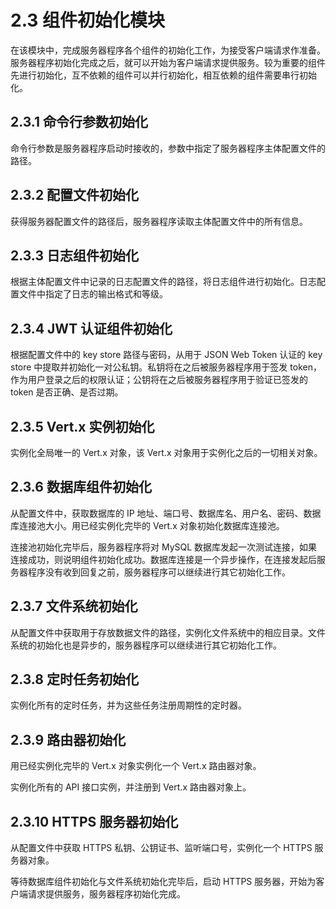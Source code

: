 # 2.3 组件初始化模块

在该模块中，完成服务器程序各个组件的初始化工作，为接受客户端请求作准备。服务器程序初始化完成之后，就可以开始为客户端请求提供服务。较为重要的组件先进行初始化，互不依赖的组件可以并行初始化，相互依赖的组件需要串行初始化。

## 2.3.1 命令行参数初始化

命令行参数是服务器程序启动时接收的，参数中指定了服务器程序主体配置文件的路径。

## 2.3.2 配置文件初始化

获得服务器配置文件的路径后，服务器程序读取主体配置文件中的所有信息。

## 2.3.3 日志组件初始化

根据主体配置文件中记录的日志配置文件的路径，将日志组件进行初始化。日志配置文件中指定了日志的输出格式和等级。

## 2.3.4 JWT 认证组件初始化

根据配置文件中的 key store 路径与密码，从用于 JSON Web Token 认证的 key store 中提取并初始化一对公私钥。私钥将在之后被服务器程序用于签发 token，作为用户登录之后的权限认证；公钥将在之后被服务器程序用于验证已签发的 token 是否正确、是否过期。

## 2.3.5 Vert.x 实例初始化

实例化全局唯一的 Vert.x 对象，该 Vert.x 对象用于实例化之后的一切相关对象。

## 2.3.6 数据库组件初始化

从配置文件中，获取数据库的 IP 地址、端口号、数据库名、用户名、密码、数据库连接池大小。用已经实例化完毕的 Vert.x 对象初始化数据库连接池。

连接池初始化完毕后，服务器程序将对 MySQL 数据库发起一次测试连接，如果连接成功，则说明组件初始化成功。数据库连接是一个异步操作，在连接发起后服务器程序没有收到回复之前，服务器程序可以继续进行其它初始化工作。

## 2.3.7 文件系统初始化

从配置文件中获取用于存放数据文件的路径，实例化文件系统中的相应目录。文件系统的初始化也是异步的，服务器程序可以继续进行其它初始化工作。

## 2.3.8 定时任务初始化

实例化所有的定时任务，并为这些任务注册周期性的定时器。

## 2.3.9 路由器初始化

用已经实例化完毕的 Vert.x 对象实例化一个 Vert.x 路由器对象。

实例化所有的 API 接口实例，并注册到 Vert.x 路由器对象上。

## 2.3.10 HTTPS 服务器初始化

从配置文件中获取 HTTPS 私钥、公钥证书、监听端口号，实例化一个 HTTPS 服务器对象。

等待数据库组件初始化与文件系统初始化完毕后，启动 HTTPS 服务器，开始为客户端请求提供服务，服务器程序初始化完成。

